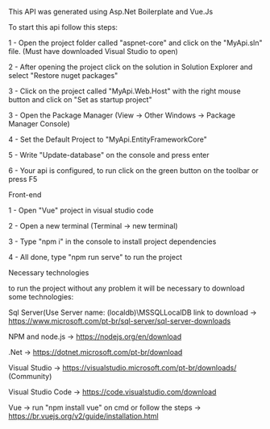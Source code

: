 This API was generated using Asp.Net Boilerplate and Vue.Js

To start this api follow this steps:

1 - Open the project folder called "aspnet-core" and click on the "MyApi.sln" file. (Must have downloaded Visual Studio to open)

2 - After opening the project click on the solution in Solution Explorer and select "Restore nuget packages"

3 - Click on the project called "MyApi.Web.Host" with the right mouse button and click on "Set as startup project"

3 - Open the Package Manager (View -> Other Windows -> Package Manager Console)

4 - Set the Default Project to "MyApi.EntityFrameworkCore"

5 - Write "Update-database" on the console and press enter

6 - Your api is configured, to run click on the green button on the toolbar or press F5


Front-end

1 - Open "Vue" project in visual studio code

2 - Open a new terminal (Terminal -> new terminal)

3 - Type "npm i" in the console to install project dependencies

4 - All done, type "npm run serve" to run the project


Necessary technologies

to run the project without any problem it will be necessary to download some technologies:

Sql Server(Use Server name: (localdb)\MSSQLLocalDB  link to download -> https://www.microsoft.com/pt-br/sql-server/sql-server-downloads

NPM and node.js -> https://nodejs.org/en/download

.Net -> https://dotnet.microsoft.com/pt-br/download

Visual Studio -> https://visualstudio.microsoft.com/pt-br/downloads/ (Community)

Visual Studio Code -> https://code.visualstudio.com/download

Vue -> run "npm install vue" on cmd or follow the steps -> https://br.vuejs.org/v2/guide/installation.html
